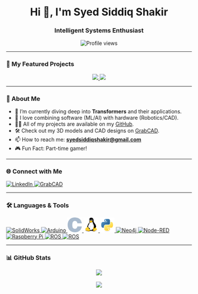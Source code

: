 <h1 align="center">Hi 👋, I'm Syed Siddiq Shakir</h1>
<h3 align="center">Intelligent Systems Enthusiast</h3>

<p align="center">
  <img src="https://komarev.com/ghpvc/?username=SyedSiddiqShakir&label=Profile%20views&color=cc0000&style=flat" alt="Profile views"/>
</p>

---

### 🚀 My Featured Projects

<p align="center">
  <a href="https://github.com/SyedSiddiqShakir/chess_foehn" target="_blank">
    <img src="https://github-readme-stats-sigma-five.vercel.app/api/pin/?username=SyedSiddiqShakir&repo=chess_foehn&theme=great-gatsby" />
  </a>
  <a href="https://github.com/SyedSiddiqShakir/Autonomous_RockyBorg" target="_blank">
    <img src="https://github-readme-stats-sigma-five.vercel.app/api/pin/?username=SyedSiddiqShakir&repo=Autonomous_RockyBorg&theme=great-gatsby" />
  </a>
</p>

---

### 🧐 About Me

- 🔭 I’m currently diving deep into **Transformers** and their applications.
- 🤖 I love combining software (ML/AI) with hardware (Robotics/CAD).
- 👨‍💻 All of my projects are available on my [GitHub](https://github.com/SyedSiddiqShakir?tab=repositories).
- 🛠 Check out my 3D models and CAD designs on [GrabCAD](https://grabcad.com/syed.siddiq.shakir-1).
- 📫 How to reach me: **syedsiddiqshakir@gmail.com**
- 🎮 Fun Fact: Part-time gamer!

---

### 🌐 Connect with Me

<p align="left">
  <a href="https://linkedin.com/in/syedsiddiqshakir" target="_blank">
    <img src="https://raw.githubusercontent.com/rahuldkjain/github-profile-readme-generator/master/src/images/icons/Social/linked-in-alt.svg" alt="LinkedIn" width="30" height="30"/>
  </a>
  <a href="https://grabcad.com/syed.siddiq.shakir-1" target="_blank">
    <img src="https://d2t1xqejof9utc.cloudfront.net/screenshots/pics/07375ce62b9062da08818e6742e14792/large.png" alt="GrabCAD" width="30" height="30"/>
  </a>
</p>

---

### 🛠 Languages & Tools

<p align="left">
  <a href="https://www.solidworks.com" target="_blank">
    <img src="https://img.icons8.com/?size=256&id=62397&format=png" alt="SolidWorks" width="40" height="40"/>
  </a>
  <a href="https://www.arduino.cc/" target="_blank">
    <img src="https://cdn.worldvectorlogo.com/logos/arduino-1.svg" alt="Arduino" width="40" height="40"/>
  </a>
  <a href="https://www.cprogramming.com/" target="_blank">
    <img src="https://raw.githubusercontent.com/devicons/devicon/master/icons/c/c-original.svg" alt="C" width="40" height="40"/>
  </a>
  <a href="https://www.linux.org/" target="_blank">
    <img src="https://raw.githubusercontent.com/devicons/devicon/master/icons/linux/linux-original.svg" alt="Linux" width="40" height="40"/>
  </a>
  <a href="https://www.python.org" target="_blank">
    <img src="https://raw.githubusercontent.com/devicons/devicon/master/icons/python/python-original.svg" alt="Python" width="40" height="40"/>
  </a>
  <a href="https://neo4j.com/" target="_blank">
    <img src="https://encrypted-tbn0.gstatic.com/images?q=tbn:ANd9GcTmOZuTqPb6LhxyTyEUio8xxNxspa0gm-NncQ&s" alt="Neo4j" width="40" height="40"/>
  </a>
  <a href="https://nodered.org" target="_blank">
    <img src="https://nodered.org/about/resources/media/node-red-icon-2.png" alt="Node-RED" width="40" height="40"/>
  </a>
  <a href="https://www.raspberrypi.com/" target="_blank"> 
    <img src="https://upload.wikimedia.org/wikipedia/de/thumb/c/cb/Raspberry_Pi_Logo.svg/570px-Raspberry_Pi_Logo.svg.png" alt="Raspberry Pi" width="40" height="40"/> 
  </a>
  <a href="https://www.mysql.com/" target="_blank"> 
    <img src="https://symbols.getvecta.com/stencil_28/61_sql-database-generic.90b41636a8.svg" alt="ROS" width="40" height="40"/> 
  </a>
  <a href="https://www.ros.org/" target="_blank"> 
    <img src="https://miro.medium.com/v2/resize:fit:1024/0*WirAlt8hw1rC3ITU.png" alt="ROS" width="138" height="40"/> 
  </a>
</p>

---

### 📊 GitHub Stats

<p align="center">
  <img src="https://github-readme-stats-sigma-five.vercel.app/api?username=SyedSiddiqShakir&hide=prs&count_private=true&show_icons=true&theme=great-gatsby&hide_border=true" />
</p>

<p align="center">
  <img src="https://github-readme-stats-sigma-five.vercel.app/api/top-langs/?username=SyedSiddiqShakir&layout=compact&theme=great-gatsby&hide_border=true" />
</p>
